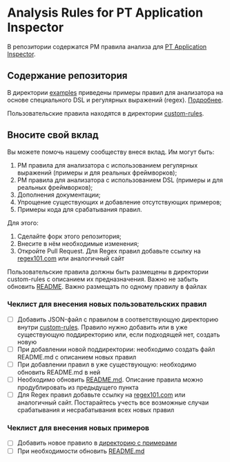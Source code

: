 # Analysis Rules for PT Application Inspector

В репозитории содержатся PM правила анализа для [PT Application Inspector](https://www.ptsecurity.com/ww-en/products/ai/).

## Содержание репозитория

В директории [examples](./examples) приведены примеры правил для анализатора на основе
специального DSL и регулярных выражений (regex). [Подробнее](examples/README.md).

Пользовательские правила находятся в директории [custom-rules](./custom-rules).

## Вносите свой вклад

Вы можете помочь нашему сообществу внеся вклад. Им могут быть:

1. PM правила для анализатора с использованием регулярных выражений (примеры и для реальных фреймворков);
2. PM правила для анализатора с использованием DSL (примеры и для реальных фреймворков);
3. Дополнения документации;
4. Упрощение существующих и добавление отсутствующих примеров;
5. Примеры кода для срабатывания правил.

Для этого:
1. Сделайте форк этого репозитория;
2. Внесите в нём необходимые изменения;
3. Откройте Pull Request. Для Regex правил добавьте ссылку на [regex101.com](https://regex101.com/) или аналогичный сайт

Пользовательские правила должны быть размещены в директории custom-rules с описанием их предназначения. Важно не забыть
обновить [README](./custom-rules/README.md). Важно размещать по одному правилу в файлах

### Чеклист для внесения новых пользовательских правил
- [ ] Добавить JSON-файл с правилом в соответствующую директорию внутри [custom-rules](./custom-rules). Правило
    нужно добавить или в уже существующую поддиректорию или, если подходящей нет, создать новую
- [ ] При добавлении новой поддиректории: необходимо создать файл README.md с описанием новых правил
- [ ] При добавлении правил в уже существующую: необходимо обновить README.md в ней
- [ ] Необходимо обновить [README.md](./custom-rules/README.md). Описание правила можно продублировать из предыдущего
      пункта
- [ ] Для Regex правил добавьте ссылку на [regex101.com](https://regex101.com/) или аналогичный сайт. Постарайтесь 
    учесть все возможные случаи срабатывания и несрабатывания всех новых правил 

### Чеклист для внесения новых примеров
- [ ] Добавить новое правило в [директорию с примерами](./examples/rules)
- [ ] При необходимости обновить [README.md](./examples/README.md)
